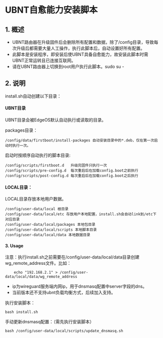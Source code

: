 # UBNT自愈能力安装脚本

## 1. 概述

* UBNT路由器在升级固件后会删除所有配置和数据，除了/config目录，导致每次升级后都需要大量人工操作，执行此脚本后，自动设置好所有配置。
* 此脚本是安装程序，即安装后使UBNT具备自愈能力，故安装此脚本时需UBNT正常运转且已连接互联网。
* 请在UBNT路由器上切换到root用户执行此脚本。sudo su -

## 2. 说明

install.sh自动创建以下目录：

#### UBNT目录
UBNT目录会被EdgeOS默认自动执行或读取的目录。

packages目录：
```
/config/data/firstboot/install-packages 自动安装目录中的*.deb，仅在第一次启动时执行一次。
```

启动时按顺序自动执行的脚本目录:
```
/config/scripts/firstboot.d   升级完固件只执行一次
/config/scripts/pre-config.d  每次重启后在加载config.boot之前执行
/config/scripts/post-config.d 每次重启后在加载config.boot之后执行
```

#### LOCAL目录：
LOCAL目录存放本地用户数据。

```
/config/user-data/local 根目录
/config/user-data/local/etc 存放用户本地配置，install.sh会自动link到/etc下对应目录
/config/user-data/local/packages 本地包目录
/config/user-data/local/scripts 本地脚本目录
/config/user-data/local/data 本地数据目录
```

#### 3. Usage

注意：执行install.sh之前需要在/config/user-data/local/data目录创建wg_remote_address文件。比如：
```
    echo "192.168.2.1" > /config/user-data/local/data/wg_remote_address
```
 * ip为wireguard服务端内网ip，用于dnsmasq配置中server字段的dns。
 * 当前版本还不支持ubnt负载均衡方式，后续加入支持。

执行安装脚本：
```
bash install.sh
```

手动更新dnsmasq配置：（需先执行安装脚本）
```
bash /config/user-data/local/scripts/update_dnsmasq.sh 
```
